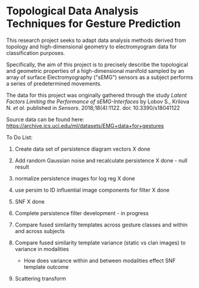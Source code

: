 # Topological Data Analysis Techniques for Gesture Prediction

This research project seeks to adapt data analysis methods derived from topology and high-dimensional geometry to electromyogram data for classification purposes.

Specifically, the aim of this project is to precisely describe the topological and geometric properties of a high-dimensional manifold sampled by an array of surface Electromyography ("sEMG") sensors as a subject performs a series of predetermined movements.

The data for this project was originally gathered through the study *Latent Factors Limiting the Performance of sEMG-Interfaces* by Lobov S., Krilova N. *et al.* published in *Sensors*. 2018;18(4):1122. doi: 10.3390/s18041122




Source data can be found here: https://archive.ics.uci.edu/ml/datasets/EMG+data+for+gestures


To Do List:
1) Create data set of persistence diagram vectors X done
2) Add random Gaussian noise and recalculate persistence X done - null result
3) normalize persistence images for log reg X done
4) use persim to ID influential image components for filter X done
5) SNF X done

6) Complete persistence filter development - in progress
7) Compare fused similarity templates across gesture classes and within and across subjects
8) Compare fused similarity template variance (static vs clan images) to variance in modalities
    - How does variance within and between modalities effect SNF template outcome
9) Scattering transform 
